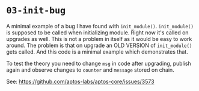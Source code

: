 # `03-init-bug`

A minimal example of a bug I have found with `init_module()`. `init_module()` is supposed to be called when initializing module. Right now it's called on upgrades as well. This is not a problem in itself as it would be easy to work around. The problem is that on upgrade an OLD VERSION of `init_module()` gets called. And this code is a minimal example which demonstrates that.

To test the theory you need to change `msg` in code after upgrading, publish again and observe changes to `counter` and `message` stored on chain.

See: https://github.com/aptos-labs/aptos-core/issues/3573

